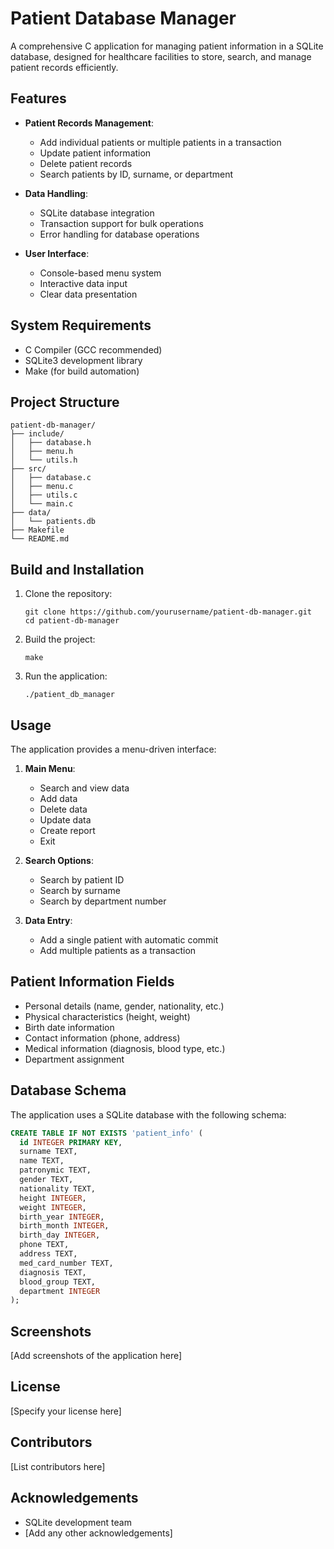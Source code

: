# Patient Database Manager

A comprehensive C application for managing patient information in a SQLite database, designed for healthcare facilities to store, search, and manage patient records efficiently.

## Features

- **Patient Records Management**:
  - Add individual patients or multiple patients in a transaction
  - Update patient information
  - Delete patient records
  - Search patients by ID, surname, or department

- **Data Handling**:
  - SQLite database integration
  - Transaction support for bulk operations
  - Error handling for database operations

- **User Interface**:
  - Console-based menu system
  - Interactive data input
  - Clear data presentation

## System Requirements

- C Compiler (GCC recommended)
- SQLite3 development library
- Make (for build automation)

## Project Structure

```
patient-db-manager/
├── include/
│   ├── database.h
│   ├── menu.h
│   └── utils.h
├── src/
│   ├── database.c
│   ├── menu.c
│   ├── utils.c
│   └── main.c
├── data/
│   └── patients.db
├── Makefile
└── README.md
```

## Build and Installation

1. Clone the repository:
   ```
   git clone https://github.com/yourusername/patient-db-manager.git
   cd patient-db-manager
   ```

2. Build the project:
   ```
   make
   ```

3. Run the application:
   ```
   ./patient_db_manager
   ```

## Usage

The application provides a menu-driven interface:

1. **Main Menu**:
   - Search and view data
   - Add data
   - Delete data
   - Update data
   - Create report
   - Exit

2. **Search Options**:
   - Search by patient ID
   - Search by surname
   - Search by department number

3. **Data Entry**:
   - Add a single patient with automatic commit
   - Add multiple patients as a transaction

## Patient Information Fields

- Personal details (name, gender, nationality, etc.)
- Physical characteristics (height, weight)
- Birth date information
- Contact information (phone, address)
- Medical information (diagnosis, blood type, etc.)
- Department assignment

## Database Schema

The application uses a SQLite database with the following schema:

```sql
CREATE TABLE IF NOT EXISTS 'patient_info' (
  id INTEGER PRIMARY KEY,
  surname TEXT,
  name TEXT,
  patronymic TEXT,
  gender TEXT,
  nationality TEXT,
  height INTEGER,
  weight INTEGER,
  birth_year INTEGER,
  birth_month INTEGER,
  birth_day INTEGER,
  phone TEXT,
  address TEXT,
  med_card_number TEXT,
  diagnosis TEXT,
  blood_group TEXT,
  department INTEGER
);
```

## Screenshots

[Add screenshots of the application here]

## License

[Specify your license here]

## Contributors

[List contributors here]

## Acknowledgements

- SQLite development team
- [Add any other acknowledgements]
